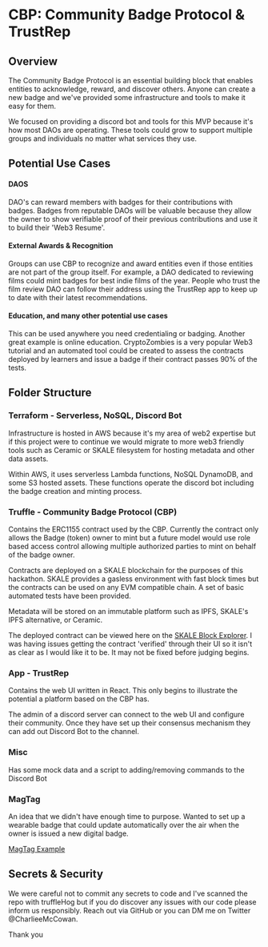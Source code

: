 # CBP: Community Badge Protocol & TrustRep

## Overview

The Community Badge Protocol is an essential building block that enables entities to acknowledge, reward, and discover others. Anyone can create a new badge and we've provided some infrastructure and tools to make it easy for them.

We focused on providing a discord bot and tools for this MVP because it's how most DAOs are operating. These tools could grow to support multiple groups and individuals no matter what services they use.

## Potential Use Cases

#### DAOS

DAO's can reward members with badges for their contributions with badges. Badges from reputable DAOs will be valuable because they allow the owner to show verifiable proof of their previous contributions and use it to build their 'Web3 Resume'.

#### External Awards & Recognition

Groups can use CBP to recognize and award entities even if those entities are not part of the group itself. For example, a DAO dedicated to reviewing films could mint badges for best indie films of the year. People who trust the film review DAO can follow their address using the TrustRep app to keep up to date with their latest recommendations.

#### Education, and many other potential use cases

This can be used anywhere you need credentialing or badging. Another great example is online education. CryptoZombies is a very popular Web3 tutorial and an automated tool could be created to assess the contracts deployed by learners and issue a badge if their contract passes 90% of the tests.

## Folder Structure

### Terraform - Serverless, NoSQL, Discord Bot

Infrastructure is hosted in AWS because it's my area of web2 expertise but if this project were to continue we would migrate to more web3 friendly tools such as Ceramic or SKALE filesystem for hosting metadata and other data assets.

Within AWS, it uses serverless Lambda functions, NoSQL DynamoDB, and some S3 hosted assets. These functions operate the discord bot including the badge creation and minting process.

### Truffle - Community Badge Protocol (CBP)

Contains the ERC1155 contract used by the CBP. Currently the contract only allows the Badge (token) owner to mint but a future model would use role based access control allowing multiple authorized parties to mint on behalf of the badge owner.

Contracts are deployed on a SKALE blockchain for the purposes of this hackathon. SKALE provides a gasless environment with fast block times but the contracts can be used on any EVM compatible chain. A set of basic automated tests have been provided.

Metadata will be stored on an immutable platform such as IPFS, SKALE's IPFS alternative, or Ceramic.

The deployed contract can be viewed here on the [SKALE Block Explorer](https://glamorous-tania-australis.hack-explorer-0.skalenodes.com/address/0x5F3feb74f82C5c7033Cf9135eb44672DB84D48f6/transactions). I was having issues getting the contract 'verified' through their UI so it isn't as clear as I would like it to be. It may not be fixed before judging begins.

### App - TrustRep

Contains the web UI written in React. This only begins to illustrate the potential a platform based on the CBP has.

The admin of a discord server can connect to the web UI and configure their community. Once they have set up their consensus mechanism they can add out Discord Bot to the channel.

### Misc

Has some mock data and a script to adding/removing commands to the Discord Bot

### MagTag

An idea that we didn't have enough time to purpose. Wanted to set up a wearable badge that could update automatically over the air when the owner is issued a new digital badge.

[MagTag Example](https://learn.adafruit.com/adafruit-magtag-project-selector)

## Secrets & Security

We were careful not to commit any secrets to code and I've scanned the repo with truffleHog but if you do discover any issues with our code please inform us responsibly. Reach out via GitHub or you can DM me on Twitter @CharlieeMcCowan.

Thank you
